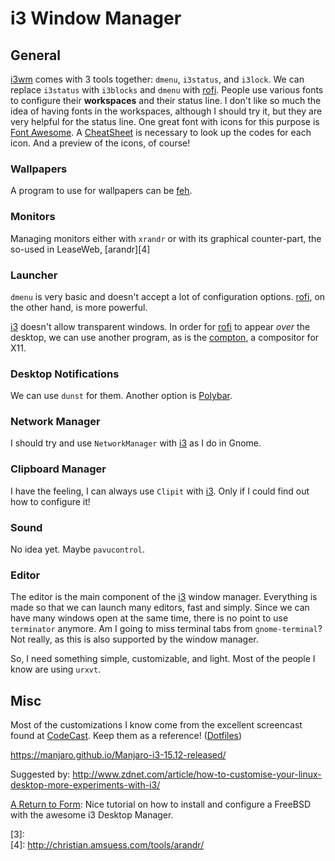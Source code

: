 i3 Window Manager
=================

General
-------

[i3wm][i3wm] comes with 3 tools together:  `dmenu`, `i3status`, and `i3lock`.
We can replace `i3status` with `i3blocks` and `dmenu` with [rofi][rofi].
People use various fonts to configure their **workspaces** and their
status line.  I don't like so much the idea of having fonts in the workspaces,
although I should try it, but they are very helpful for the status line.
One great font with icons for this purpose is [Font Awesome][font-awesome].
A [CheatSheet][font-cheatsheet] is necessary to look up the codes for each
icon.  And a preview of the icons, of course!


### Wallpapers

A program to use for wallpapers can be [feh][2].


### Monitors

Managing monitors either with `xrandr` or with its graphical counter-part,
the so-used in LeaseWeb, [arandr][4]


### Launcher

`dmenu` is very basic and doesn't accept a lot of configuration options.
[rofi][rofi], on the other hand, is more powerful.

[i3][i3wm] doesn't allow transparent windows.  In order for [rofi][rofi] to
appear *over* the desktop, we can use another program, as is the
[compton][compton], a compositor for X11.


### Desktop Notifications

We can use `dunst` for them.
Another option is [Polybar](https://github.com/polybar/polybar).


### Network Manager

I should try and use `NetworkManager` with [i3][i3wm] as I do in Gnome.


### Clipboard Manager

I have the feeling, I can always use `Clipit` with [i3][i3wm].
Only if I could find out how to configure it!


### Sound

No idea yet.  Maybe `pavucontrol`.


### Editor

The editor is the main component of the [i3][i3wm] window manager.
Everything is made so that we can launch many editors, fast and simply.
Since we can have many windows open at the same time, there is no point
to use `terminator` anymore.  Am I going to miss terminal tabs from
`gnome-terminal`?  Not really, as this is also supported by the window
manager.

So, I need something simple, customizable, and light.  Most of the people
I know are using `urxvt`.


Misc
----

Most of the customizations I know come from the excellent screencast
found at [CodeCast](https://www.youtube.com/watch?v=ARKIwOlazKI).
Keep them as a reference!  ([Dotfiles](https://github.com/alexbooker/dotfiles/))


<https://manjaro.github.io/Manjaro-i3-15.12-released/>

Suggested by:
   <http://www.zdnet.com/article/how-to-customise-your-linux-desktop-more-experiments-with-i3/>

[A Return to Form][1]:  Nice tutorial on how to install and configure a FreeBSD
with the awesome i3 Desktop Manager.


[1]:	http://mirrorshades.net/post/132753032310
[2]: 	http://feh.finalrewind.org/
[3]:	
[4]:	http://christian.amsuess.com/tools/arandr/

[i3wm]:			https://i3wm.org
[i3-docs]:		https://i3wm.org/docs/userguide.html
[rofi]:			https://davedavenport.github.io/rofi/
[compton]:		http://software.opensuse.org/package/compton
[font-awesome]:		https://fortawesome.github.io/Font-Awesome/
[font-cheatsheet]:	https://fortawesome.github.io/Font-Awesome/cheatsheet/
